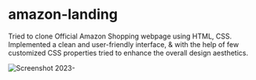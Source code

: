# amazon-landing
Tried to clone Official Amazon Shopping webpage using HTML, CSS. Implemented a clean and user-friendly interface, &amp; with the help of few customized CSS properties tried to enhance the overall design aesthetics.

![Screenshot 2023-](https://github.com/mahsank111/amazon-landing/assets/97978224/87caeefb-bf97-4ad7-b3a4-ef5f16d0bf98)

